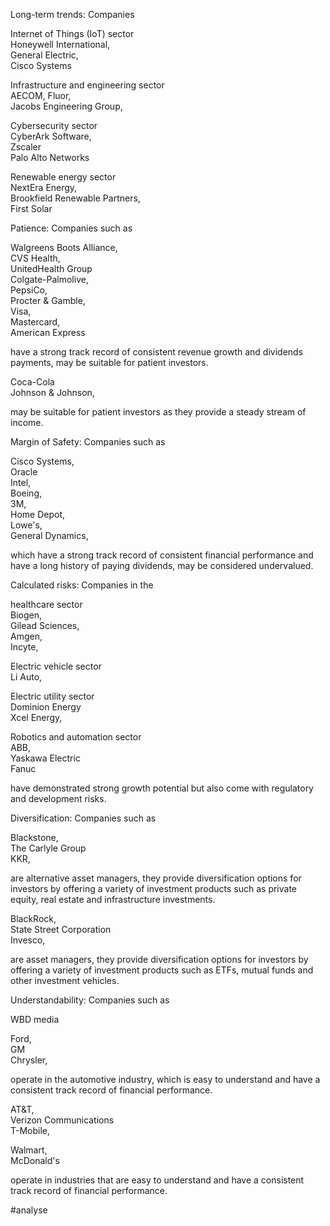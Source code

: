 Long-term trends: Companies  
  
Internet of Things (IoT) sector  
Honeywell International,  
General Electric,  
Cisco Systems  
  
  
Infrastructure and engineering sector  
AECOM, Fluor,  
Jacobs Engineering Group,  
  
  
Cybersecurity sector  
CyberArk Software,  
Zscaler  
Palo Alto Networks  
  
  
Renewable energy sector  
NextEra Energy,  
Brookfield Renewable Partners,  
First Solar  
  
  
  
  
  
Patience: Companies such as  
  
Walgreens Boots Alliance,  
CVS Health,  
UnitedHealth Group  
Colgate-Palmolive,  
PepsiCo,  
Procter & Gamble,  
Visa,  
Mastercard,  
American Express  
  
have a strong track record of consistent revenue growth and dividends payments, may be suitable for patient investors.  
  
  
Coca-Cola  
Johnson & Johnson,  
  
may be suitable for patient investors as they provide a steady stream of income.  
  
  
  
  
Margin of Safety: Companies such as  
  
Cisco Systems,  
Oracle  
Intel,  
Boeing,  
3M,  
Home Depot,  
Lowe's,  
General Dynamics,  
  
which have a strong track record of consistent financial performance and have a long history of paying dividends, may be considered undervalued.  
  
  
  
  
  
Calculated risks: Companies in the  
  
healthcare sector  
Biogen,  
Gilead Sciences,  
Amgen,  
Incyte,  
  
  
Electric vehicle sector  
Li Auto,  
  
  
Electric utility sector  
Dominion Energy  
Xcel Energy,  
  
Robotics and automation sector  
ABB,  
Yaskawa Electric  
Fanuc  
  
have demonstrated strong growth potential but also come with regulatory and development risks.  
  
  
  
  
  
  
Diversification: Companies such as  
  
Blackstone,  
The Carlyle Group  
KKR,  
  
are alternative asset managers, they provide diversification options for investors by offering a variety of investment products such as private equity, real estate and infrastructure investments.  
  
  
BlackRock,  
State Street Corporation  
Invesco,  
  
are asset managers, they provide diversification options for investors by offering a variety of investment products such as ETFs, mutual funds and other investment vehicles.  
  
  
  
  
  
  
Understandability: Companies such as  
  
WBD media  
  
Ford,  
GM  
Chrysler,  
  
operate in the automotive industry, which is easy to understand and have a consistent track record of financial performance.  
  
  
AT&T,  
Verizon Communications  
T-Mobile,  
  
  
Walmart,  
McDonald's  
  
operate in industries that are easy to understand and have a consistent track record of financial performance.

#analyse